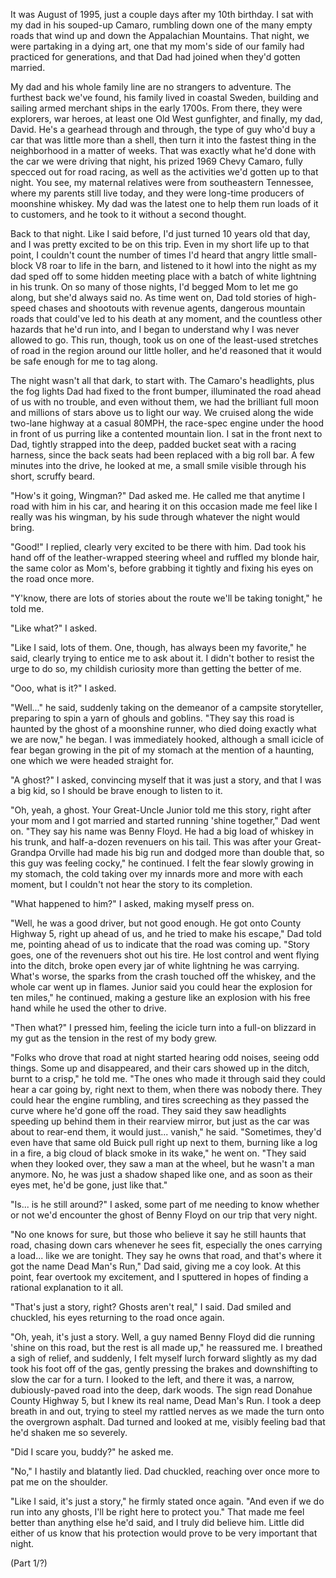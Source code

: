 It was August of 1995, just a couple days after my 10th birthday. I sat with my dad in his souped-up Camaro, rumbling down one of the many empty roads that wind up and down the Appalachian Mountains. That night, we were partaking in a dying art, one that my mom's side of our family had practiced for generations, and that Dad had joined when they'd gotten married. 

My dad and his whole family line are no strangers to adventure. The furthest back we've found, his family lived in coastal Sweden, building and sailing armed merchant ships in the early 1700s. From there, they were explorers, war heroes, at least one Old West gunfighter, and finally, my dad, David. He's a gearhead through and through, the type of guy who'd buy a car that was little more than a shell, then turn it into the fastest thing in the neighborhood in a matter of weeks. That was exactly what he'd done with the car we were driving that night, his prized 1969 Chevy Camaro, fully specced out for road racing, as well as the activities we'd gotten up to that night. You see, my maternal relatives were from southeastern Tennessee, where my parents still live today, and they were long-time producers of moonshine whiskey. My dad was the latest one to help them run loads of it to customers, and he took to it without a second thought. 

Back to that night. Like I said before, I'd just turned 10 years old that day, and I was pretty excited to be on this trip. Even in my short life up to that point, I couldn't count the number of times I'd heard that angry little small-block V8 roar to life in the barn, and listened to it howl into the night as my dad sped off to some hidden meeting place with a batch of white lightning in his trunk. On so many of those nights, I'd begged Mom to let me go along, but she'd always said no. As time went on, Dad told stories of high-speed chases and shootouts with revenue agents, dangerous mountain roads that could've led to his death at any moment, and the countless other hazards that he'd run into, and I began to understand why I was never allowed to go. This run, though, took us on one of the least-used stretches of road in the region around our little holler, and he'd reasoned that it would be safe enough for me to tag along.

The night wasn't all that dark, to start with. The Camaro's headlights, plus the fog lights Dad had fixed to the front bumper, illuminated the road ahead of us with no trouble, and even without them, we had the brilliant full moon and millions of stars above us to light our way. We cruised along the wide two-lane highway at a casual 80MPH, the race-spec engine under the hood in front of us purring like a contented mountain lion. I sat in the front next to Dad, tightly strapped into the deep, padded bucket seat with a racing harness, since the back seats had been replaced with a big roll bar. A few minutes into the drive, he looked at me, a small smile visible through his short, scruffy beard.

"How's it going, Wingman?" Dad asked me. He called me that anytime I road with him in his car, and hearing it on this occasion made me feel like I really was his wingman, by his sude through whatever the night would bring.

"Good!" I replied, clearly very excited to be there with him. Dad took his hand off of the leather-wrapped steering wheel and ruffled my blonde hair, the same color as Mom's, before grabbing it tightly and fixing his eyes on the road once more.

"Y'know, there are lots of stories about the route we'll be taking tonight," he told me.

"Like what?" I asked.

"Like I said, lots of them. One, though, has always been my favorite," he said, clearly trying to entice me to ask about it. I didn't bother to resist the urge to do so, my childish curiosity more than getting the better of me.

"Ooo, what is it?" I asked.

"Well..." he said, suddenly taking on the demeanor of a campsite storyteller, preparing to spin a yarn of ghouls and goblins. "They say this road is haunted by the ghost of a moonshine runner, who died doing exactly what we are now," he began. I was immediately hooked, although a small icicle of fear began growing in the pit of my stomach at the mention of a haunting, one which we were headed straight for.

"A ghost?" I asked, convincing myself that it was just a story, and that I was a big kid, so I should be brave enough to listen to it.

"Oh, yeah, a ghost. Your Great-Uncle Junior told me this story, right after your mom and I got married and started running 'shine together," Dad went on. "They say his name was Benny Floyd. He had a big load of whiskey in his trunk, and half-a-dozen revenuers on his tail. This was after your Great-Grandpa Orville had made his big run and dodged more than double that, so this guy was feeling cocky," he continued. I felt the fear slowly growing in my stomach, the cold taking over my innards more and more with each moment, but I couldn't not hear the story to its completion.

"What happened to him?" I asked, making myself press on.

"Well, he was a good driver, but not good enough. He got onto County Highway 5, right up ahead of us, and he tried to make his escape," Dad told me, pointing ahead of us to indicate that the road was coming up. "Story goes, one of the revenuers shot out his tire. He lost control and went flying into the ditch, broke open every jar of white lightning he was carrying. What's worse, the sparks from the crash touched off the whiskey, and the whole car went up in flames. Junior said you could hear the explosion for ten miles," he continued, making a gesture like an explosion with his free hand while he used the other to drive.

"Then what?" I pressed him, feeling the icicle turn into a full-on blizzard in my gut as the tension in the rest of my body grew.

"Folks who drove that road at night started hearing odd noises, seeing odd things. Some up and disappeared, and their cars showed up in the ditch, burnt to a crisp," he told me. "The ones who made it through said they could hear a car going by, right next to them, when there was nobody there. They could hear the engine rumbling, and tires screeching as they passed the curve where he'd gone off the road. They said they saw headlights speeding up behind them in their rearview mirror, but just as the car was about to rear-end them, it would just... vanish," he said. "Sometimes, they'd even have that same old Buick pull right up next to them, burning like a log in a fire, a big cloud of black smoke in its wake," he went on. "They said when they looked over, they saw a man at the wheel, but he wasn't a man anymore. No, he was just a shadow shaped like one, and as soon as their eyes met, he'd be gone, just like that."

"Is... is he still around?" I asked, some part of me needing to know whether or not we'd encounter the ghost of Benny Floyd on our trip that very night.

"No one knows for sure, but those who believe it say he still haunts that road, chasing down cars whenever he sees fit, especially the ones carrying a load... like we are tonight. They say he owns that road, and that's where it got the name Dead Man's Run," Dad said, giving me a coy look. At this point, fear overtook my excitement, and I sputtered in hopes of finding a rational explanation to it all.

"That's just a story, right? Ghosts aren't real," I said. Dad smiled and chuckled, his eyes returning to the road once again.

"Oh, yeah, it's just a story. Well, a guy named Benny Floyd did die running 'shine on this road, but the rest is all made up," he reassured me. I breathed a sigh of relief, and suddenly, I felt myself lurch forward slightly as my dad took his foot off of the gas, gently pressing the brakes and downshifting to slow the car for a turn. I looked to the left, and there it was, a narrow, dubiously-paved road into the deep, dark woods. The sign read Donahue County Highway 5, but I knew its real name, Dead Man's Run. I took a deep breath in and out, trying to steel my rattled nerves as we made the turn onto the overgrown asphalt. Dad turned and looked at me, visibly feeling bad that he'd shaken me so severely.

"Did I scare you, buddy?" he asked me.

"No," I hastily and blatantly lied. Dad chuckled, reaching over once more to pat me on the shoulder. 

"Like I said, it's just a story," he firmly stated once again. "And even if we do run into any ghosts, I'll be right here to protect you." That made me feel better than anything else he'd said, and I truly did believe him. Little did either of us know that his protection would prove to be very important that night. 

(Part 1/?)